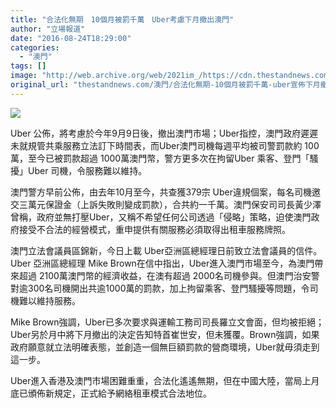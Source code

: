 ```yaml
---
title: "合法化無期　10個月被罰千萬　Uber考慮下月撤出澳門"
author: "立場報道"
date: "2016-08-24T18:29:00"
categories:
  - "澳門"
tags: []
image: "http://web.archive.org/web/2021im_/https://cdn.thestandnews.com/media/photos/cache/uber-13_PohoS_1200x0.png"
original_url: "thestandnews.com/澳門/合法化無期-10個月被罰千萬-uber宣佈下月撤出澳門"
---
```

![](http://web.archive.org/web/2021im_/https://cdn.thestandnews.com/media/photos/cache/uber-13_PohoS_1200x0.png)

Uber 公佈，將考慮於今年9月9日後，撤出澳門市場；Uber指控，澳門政府遲遲未就規管共乘服務立法訂下時間表，而Uber澳門司機每週平均被司警罰款約 100萬，至今已被罰款超過 1000萬澳門幣，警方更多次在拘留Uber 乘客、登門「騷擾」Uber 司機，令服務難以維持。

澳門警方早前公佈，由去年10月至今，共查獲379宗 Uber違規個案，每名司機邀交三萬元保證金（上訴失敗則變成罰款），合共約一千萬。澳門保安司司長黃少澤曾稱，政府並無打壓Uber，又稱不希望任何公司透過「侵略」策略，迫使澳門政府接受不合法的經營模式，重申提供有關服務必須取得出租車服務牌照。

澳門立法會議員區錦新，今日上載 Uber亞洲區總經理日前致立法會議員的信件。Uber 亞洲區總經理 Mike Brown在信中指出，Uber進入澳門市場至今，為澳門帶來超過 2100萬澳門幣的經濟收益，在澳有超過 2000名司機參與。但澳門治安警對逾300名司機開出共逾1000萬的罰款，加上拘留乘客、登門騷擾等問題，令司機難以維持服務。

Mike Brown強調，Uber已多次要求與運輸工務司司長羅立文會面，但均被拒絕；Uber另於月中將下月撤出的決定告知特首崔世安，但未獲覆。Brown強調，如果政府願意就立法明確表態，並創造一個無巨額罰款的營商環境，Uber就毋須走到這一步。

Uber進入香港及澳門市場困難重重，合法化遙遙無期，但在中國大陸，當局上月底已頒佈新規定，正式給予網絡租車模式合法地位。